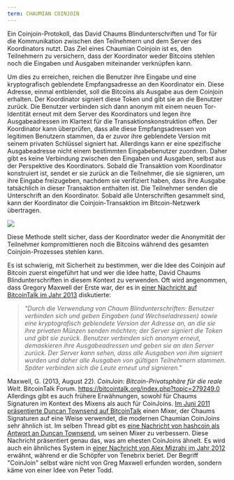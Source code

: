 ```yaml
---
term: CHAUMIAN COINJOIN
---
```


Ein Coinjoin-Protokoll, das David Chaums Blindunterschriften und Tor für die Kommunikation zwischen den Teilnehmern und dem Server des Koordinators nutzt. Das Ziel eines Chaumian Coinjoin ist es, den Teilnehmern zu versichern, dass der Koordinator weder Bitcoins stehlen noch die Eingaben und Ausgaben miteinander verknüpfen kann.

Um dies zu erreichen, reichen die Benutzer ihre Eingabe und eine kryptografisch geblendete Empfangsadresse an den Koordinator ein. Diese Adresse, einmal entblendet, soll die Bitcoins als Ausgabe aus dem Coinjoin erhalten. Der Koordinator signiert diese Token und gibt sie an die Benutzer zurück. Die Benutzer verbinden sich dann anonym mit einem neuen Tor-Identität erneut mit dem Server des Koordinators und legen ihre Ausgabeadressen im Klartext für die Transaktionskonstruktion offen. Der Koordinator kann überprüfen, dass alle diese Empfangsadressen von legitimen Benutzern stammen, da er zuvor ihre geblendete Version mit seinem privaten Schlüssel signiert hat. Allerdings kann er eine spezifische Ausgabeadresse nicht einem bestimmten Eingabebenutzer zuordnen. Daher gibt es keine Verbindung zwischen den Eingaben und Ausgaben, selbst aus der Perspektive des Koordinators. Sobald die Transaktion vom Koordinator konstruiert ist, sendet er sie zurück an die Teilnehmer, die sie signieren, um ihre Eingabe freizugeben, nachdem sie verifiziert haben, dass ihre Ausgabe tatsächlich in dieser Transaktion enthalten ist. Die Teilnehmer senden die Unterschrift an den Koordinator. Sobald alle Unterschriften gesammelt sind, kann der Koordinator die Coinjoin-Transaktion im Bitcoin-Netzwerk übertragen.

![](../../dictionnaire/assets/38.png)

Diese Methode stellt sicher, dass der Koordinator weder die Anonymität der Teilnehmer kompromittieren noch die Bitcoins während des gesamten Coinjoin-Prozesses stehlen kann.

Es ist schwierig, mit Sicherheit zu bestimmen, wer die Idee des Coinjoin auf Bitcoin zuerst eingeführt hat und wer die Idee hatte, David Chaums Blindunterschriften in diesem Kontext zu verwenden. Oft wird angenommen, dass Gregory Maxwell der Erste war, der es in [einer Nachricht auf BitcoinTalk im Jahr 2013](https://bitcointalk.org/index.php?topic=279249.0) diskutierte:

> *"Durch die Verwendung von Chaum Blindunterschriften: Benutzer verbinden sich und geben Eingaben (und Wechseladressen) sowie eine kryptografisch geblendete Version der Adresse an, an die sie ihre privaten Münzen senden möchten; der Server signiert die Token und gibt sie zurück. Benutzer verbinden sich anonym erneut, demaskieren ihre Ausgabeadressen und geben sie an den Server zurück. Der Server kann sehen, dass alle Ausgaben von ihm signiert wurden und daher alle Ausgaben von gültigen Teilnehmern stammen. Später verbinden sich die Leute erneut und signieren."*

Maxwell, G. (2013, August 22). *CoinJoin: Bitcoin-Privatsphäre für die reale Welt*. BitcoinTalk Forum. https://bitcointalk.org/index.php?topic=279249.0
Allerdings gibt es auch frühere Erwähnungen, sowohl für Chaums Signaturen im Kontext des Mixens als auch für CoinJoins. [Im Juni 2011 präsentierte Duncan Townsend auf BitcoinTalk](https://bitcointalk.org/index.php?topic=12751.0) einen Mixer, der Chaums Signaturen auf eine Weise verwendet, die modernen Chaumian CoinJoins sehr ähnlich ist. Im selben Thread gibt es [eine Nachricht von hashcoin als Antwort an Duncan Townsend](https://bitcointalk.org/index.php?topic=12751.msg315793#msg315793), um seinen Mixer zu verbessern. Diese Nachricht präsentiert genau das, was am ehesten CoinJoins ähnelt. Es wird auch ein ähnliches System in [einer Nachricht von Alex Mizrahi im Jahr 2012](https://gist.github.com/killerstorm/6f843e1d3ffc38191aebca67d483bd88#file-laundry) erwähnt, während er die Schöpfer von Tenebrix beriet. Der Begriff "CoinJoin" selbst wäre nicht von Greg Maxwell erfunden worden, sondern käme von einer Idee von Peter Todd.